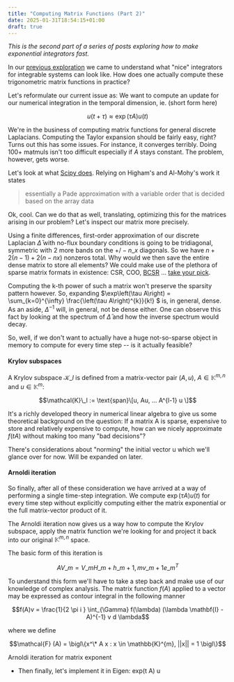 ```yaml
---
title: "Computing Matrix Functions (Part 2)"
date: 2025-01-31T18:54:15+01:00
draft: true
---
```


_This is the second part of a series of posts exploring
how to make exponential integrators fast._

In our
[previous exploration](https://konradha.github.io/posts/part1-exponential-integrators/)
we came to understand what "nice" integrators for integrable systems can
look like. How does one actually compute these trigonometric matrix functions in practice? 

Let's reformulate our current issue as: We want to compute an update for our numerical
integration in the temporal dimension, ie. (short form here)

$$u(t + \tau) \approx \exp(\tau A) u(t)$$


We're in the business of computing matrix functions for general discrete Laplacians.
Computing the Taylor expansion should be fairly easy, right? Turns out this has some
issues. For instance, it converges terribly. Doing 100+ matmuls isn't too difficult
especially if $A$ stays constant. The problem, however, gets worse.


Let's look at what [Scipy does](https://docs.scipy.org/doc/scipy/reference/generated/scipy.linalg.expm.html).
Relying on Higham's and Al-Mohy's work it states
> essentially a Pade approximation with a variable order that is decided based on the array data

Ok, cool. Can we do that as well, translating, optimizing this for the matrices arising in our problem?
Let's inspect our matrix more precisely.

Using a finite differences, first-order approximation of our discrete Laplacian $\bar{\Delta}$
with no-flux boundary conditions is going to be tridiagonal, symmetric with 2 more bands on the
$+/- n\_x$ diagonals. So we have $n + 2 (n - 1) + 2 (n - nx)$ nonzeros total. Why would we then
save the entire dense matrix to store all elements? We could make use of the plethora of sparse 
matrix formats in existence: CSR, COO,
[BCSR](https://jax.readthedocs.io/en/latest/_autosummary/jax.experimental.sparse.BCSR.html) ...
[take your pick](https://docs.nvidia.com/nvpl/latest/sparse/storage_format/sparse_matrix.html).

Computing the k-th power of such a matrix won't preserve the sparsity pattern however. So,
expanding $\exp\left(\tau A\right) = \sum\_{k=0}^{\infty} \frac{\left(\tau A\right)^{k}}{k!} $
is, in general, dense. As an aside, $\bar{\Delta}^{-1}$ will, in general, not be dense either.
One can observe this fact by looking at the spectrum of $\bar{\Delta}$ and how the inverse spectrum
would decay.

So, well, if we don't want to actually have a huge not-so-sparse object in memory to compute for
every time step -- is it actually feasible?

#### Krylov subspaces

A Krylov subspace $\mathcal{K}\_l$ is defined from a matrix-vector pair $(A, u)$, $A \in \mathbb{K}^{m,  n}$ and
$u \in \mathbb{K}^{m}$:

$$\mathcal{K}\_l := \text{span}\[u, Au, ... A^{l-1} u \]$$

It's a richly developed theory in numerical linear algebra to give us some theoretical background on the question:
If a matrix A is sparse, expensive to store and relatively expensive to compute, how can we nicely approximate
$f(tA)$ without making too many "bad decisions"?

There's considerations about "norming" the initial vector u which we'll glance over for now. Will be expanded on later.


#### Arnoldi iteration

So finally, after all of these consideration we have arrived at a way of performing a single time-step integration.
We compute $\exp(\tau A) u(t)$ for every time step without explicitly computing either the matrix exponential or the
full matrix-vector product of it. 

The Arnoldi iteration now gives us a way how to compute the Krylov subspace, apply the matrix function we're looking for
and project it back into our original $\mathbb{K}^{m, n}$ space.

The basic form of this iteration is

$$A V\_m = V\_m H\_m + h\_{m+1, m} v\_{m+1} e\_m^{T}$$


To understand this form we'll have to take a step back and make use of our knowledge of complex analysis.
The matrix function $f(A)$ applied to a vector may be expressed as contour integral in the following manner

$$f(A)v = \frac{1}{2 \pi i } \int_{\Gamma} f(\lambda) (\lambda \mathbf{I} - A)^{-1} v d \lambda$$

where we define 

$$\mathcal{F} (A) = \bigl\{x^\* A x : x \in \mathbb{K}^{m}, ||x|| = 1 \bigl\}$$







 Arnoldi iteration for matrix exponent

- Then finally, let's implement it in Eigen: exp(t A) u


